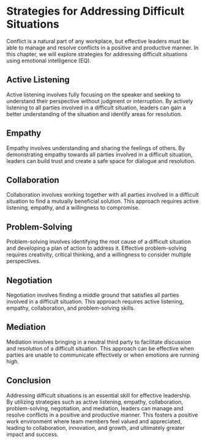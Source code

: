 Strategies for Addressing Difficult Situations
==============================================================================

Conflict is a natural part of any workplace, but effective leaders must be able to manage and resolve conflicts in a positive and productive manner. In this chapter, we will explore strategies for addressing difficult situations using emotional intelligence (EQ).

Active Listening
----------------

Active listening involves fully focusing on the speaker and seeking to understand their perspective without judgment or interruption. By actively listening to all parties involved in a difficult situation, leaders can gain a better understanding of the situation and identify areas for resolution.

Empathy
-------

Empathy involves understanding and sharing the feelings of others. By demonstrating empathy towards all parties involved in a difficult situation, leaders can build trust and create a safe space for dialogue and resolution.

Collaboration
-------------

Collaboration involves working together with all parties involved in a difficult situation to find a mutually beneficial solution. This approach requires active listening, empathy, and a willingness to compromise.

Problem-Solving
---------------

Problem-solving involves identifying the root cause of a difficult situation and developing a plan of action to address it. Effective problem-solving requires creativity, critical thinking, and a willingness to consider multiple perspectives.

Negotiation
-----------

Negotiation involves finding a middle ground that satisfies all parties involved in a difficult situation. This approach requires active listening, empathy, collaboration, and problem-solving skills.

Mediation
---------

Mediation involves bringing in a neutral third party to facilitate discussion and resolution of a difficult situation. This approach can be effective when parties are unable to communicate effectively or when emotions are running high.

Conclusion
----------

Addressing difficult situations is an essential skill for effective leadership. By utilizing strategies such as active listening, empathy, collaboration, problem-solving, negotiation, and mediation, leaders can manage and resolve conflicts in a positive and productive manner. This fosters a positive work environment where team members feel valued and appreciated, leading to collaboration, innovation, and growth, and ultimately greater impact and success.
